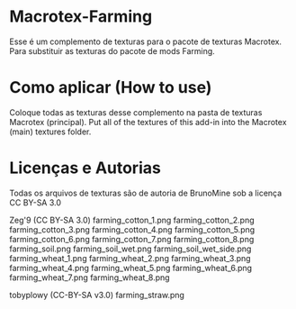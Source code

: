 Macrotex-Farming
=================

Esse é um complemento de texturas para o pacote de texturas Macrotex. 
Para substituir as texturas do pacote de mods Farming.

# Como aplicar (How to use)

Coloque todas as texturas desse complemento na pasta de texturas Macrotex (principal).
Put all of the textures of this add-in into the Macrotex (main) textures folder.

# Licenças e Autorias

Todas os arquivos de texturas são de autoria de BrunoMine sob a licença CC BY-SA 3.0

Zeg'9 (CC BY-SA 3.0)
	farming_cotton_1.png
	farming_cotton_2.png
	farming_cotton_3.png
	farming_cotton_4.png
	farming_cotton_5.png
	farming_cotton_6.png
	farming_cotton_7.png
	farming_cotton_8.png
	farming_soil.png
	farming_soil_wet.png
	farming_soil_wet_side.png
	farming_wheat_1.png
	farming_wheat_2.png
	farming_wheat_3.png
	farming_wheat_4.png
	farming_wheat_5.png
	farming_wheat_6.png
	farming_wheat_7.png
	farming_wheat_8.png

tobyplowy (CC-BY-SA v3.0)
	farming_straw.png
